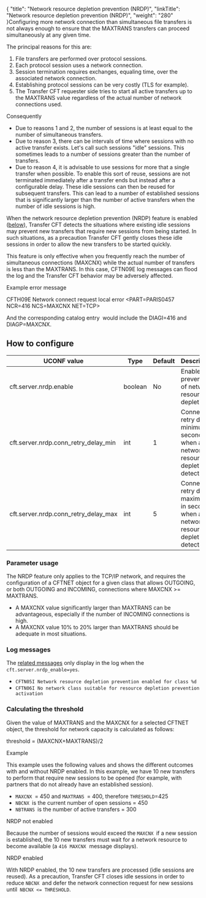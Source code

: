 {
    "title": "Network resource depletion prevention (NRDP)",
    "linkTitle": "Network resource depletion prevention (NRDP)",
    "weight": "280"
}Configuring more network connection than simultaneous file transfers is not always enough to ensure that the MAXTRANS transfers can proceed simultaneously at any given time.

The principal reasons for this are:

1.  File transfers are performed over protocol sessions.
2.  Each protocol session uses a network connection.
3.  Session termination requires exchanges, equaling time, over the associated network connection.
4.  Establishing protocol sessions can be very costly (TLS for example).
5.  The Transfer CFT requester side tries to start all active transfers up to the MAXTRANS value regardless of the actual number of network connections used.

Consequently

-   Due to reasons 1 and 2, the number of sessions is at least equal to the number of simultaneous transfers.
-   Due to reason 3, there can be intervals of time where sessions with no active transfer exists. Let's call such sessions "idle" sessions. This sometimes leads to a number of sessions greater than the number of transfers.
-   Due to reason 4, it is advisable to use sessions for more that a single transfer when possible. To enable this sort of reuse, sessions are not terminated immediately after a transfer ends but instead after a configurable delay. These idle sessions can then be reused for subsequent transfers. This can lead to a number of established sessions that is significantly larger than the number of active transfers when the number of idle sessions is high.

When the network resource depletion prevention (NRDP) feature is enabled ([below](#How)), Transfer CFT detects the situations where existing idle sessions may prevent new transfers that require new sessions from being started. In such situations, as a precaution Transfer CFT gently closes these idle sessions in order to allow the new transfers to be started quickly.

This feature is only effective when you frequently reach the number of simultaneous connections (MAXCNX) while the actual number of transfers is less than the MAXTRANS. In this case, CFTN09E log messages can flood the log and the Transfer CFT behavior may be adversely affected.

Example error message

CFTH09E Network connect request local error &lt;PART=PARIS0457 NCR=416 NCS=MAXCNX NET=TCP>

And the corresponding catalog entry  would include the DIAGI=416 and DIAGP=MAXCNX.

<span id="How"></span>

## How to configure


| UCONF value  | Type  | Default  | Description  |
| --- | --- | --- | --- |
| cft.server.nrdp.enable  | boolean  | No  | Enable the prevention of network resource depletion.  |
| cft.server.nrdp.conn_retry_delay_min  | int  | 1  | Connection retry delay minimum in seconds when a network resource depletion is detected.  |
|  cft.server.nrdp.conn_retry_delay_max  | int  | 5  | Connection retry delay maximum in seconds when a network resource depletion is detected.  |


### Parameter usage

The NRDP feature only applies to the TCP/IP network, and requires the configuration of a CFTNET object for a given class that allows OUTGOING, or both OUTGOING and INCOMING, connections where MAXCNX &gt;= MAXTRANS.

-   A MAXCNX value significantly larger than MAXTRANS can be advantageous, especially if the number of INCOMING connections is high.
-   A MAXCNX value 10% to 20% larger than MAXTRANS should be adequate in most situations.

### Log messages

The [related messages](../../../troubleshoot_intro/messages_and_error_codes_start_here/cftn_messages) only display in the log when the `cft.server.nrdp_enable=yes`.

-   `CFTN05I Network resource depletion prevention enabled for class %d`
-   `CFTN06I No network class suitable for resource depletion prevention activation`

### Calculating the threshold

Given the value of MAXTRANS and the MAXCNX for a selected CFTNET object, the threshold for network capacity is calculated as follows:

threshold = (MAXCNX+MAXTRANS)/2

Example

This example uses the following values and shows the different outcomes with and without NRDP enabled. In this example, we have 10 new transfers to perform that require new sessions to be opened (for example, with partners that do not already have an established session).

-   `MAXCNX `= 450 and `MAXTRANS `= 400, therefore `THRESHOLD`=425
-   `NBCNX `is the current number of open sessions = 450
-   `NBTRANS `is the number of active transfers = 300

NRDP not enabled

Because the number of sessions would exceed the `MAXCNX `if a new session is established, the 10 new transfers must wait for a network resource to become available (a `416 MAXCNX`  message displays).

NRDP enabled

With NRDP enabled, the 10 new transfers are processed (idle sessions are reused). As a precaution, Transfer CFT closes idle sessions in order to reduce `NBCNX `and defer the network connection request for new sessions until` NBCNX <= THRESHOLD`.
